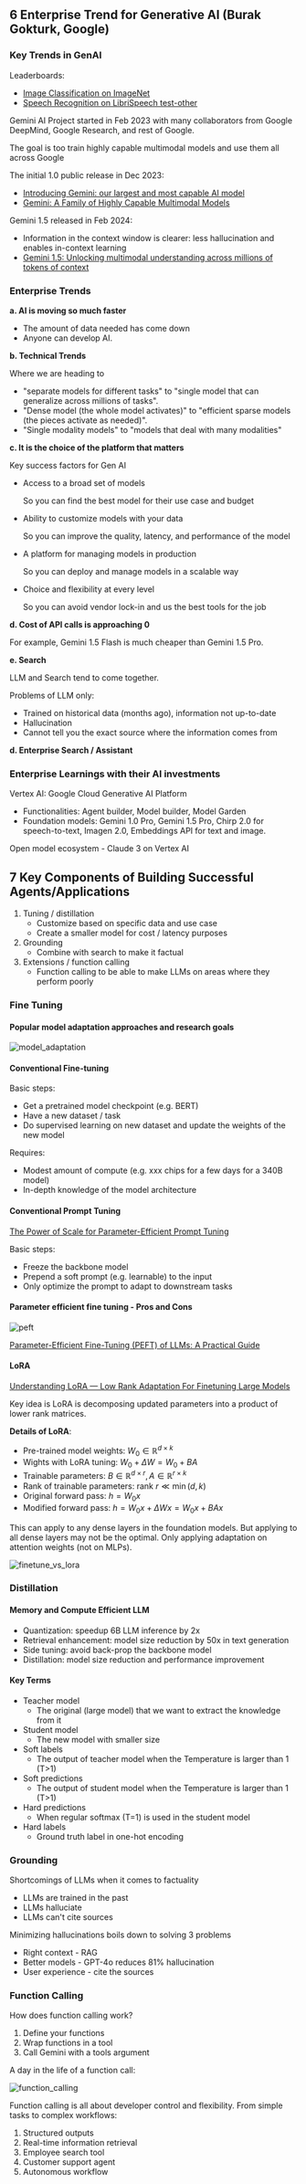 ## 6 Enterprise Trend for Generative AI (Burak Gokturk, Google)

### Key Trends in GenAI

Leaderboards:

* [Image Classification on ImageNet](Https://paperswithcode.com/sota/image-classification-on-imagenet)
* [Speech Recognition on LibriSpeech test-other](Https://paperswithcode.com/sota/speech-recognition-on-librispeech-test-other)

Gemini AI Project started in Feb 2023 with many collaborators from Google DeepMind, Google Research, and rest of Google.

The goal is too train highly capable multimodal models and use them all across Google

The initial 1.0 public release in Dec 2023:

* [Introducing Gemini: our largest and most capable AI model](https://blog.google/technology/ai/google-gemini-ai) 
* [Gemini: A Family of Highly Capable Multimodal Models](https://arxiv.org/abs/2312.11805)

Gemini 1.5 released in Feb 2024:

* Information in the context window is clearer: less hallucination and enables in-context learning
* [Gemini 1.5: Unlocking multimodal understanding across millions of tokens of context](https://arxiv.org/abs/2403.05530)

### Enterprise Trends

**a. AI is moving so much faster**

* The amount of data needed has come down
* Anyone can develop AI.

**b. Technical Trends** 

Where we are heading to

* "separate models for different tasks" to "single model that can generalize across millions of tasks".
* "Dense model (the whole model activates)" to "efficient sparse models (the pieces activate as needed)".
* "Single modality models" to "models that deal with many modalities"

**c. It is the choice of the platform that matters**

Key success factors for Gen AI

* Access to a broad set of models

  So you can find the best model for their use case and budget

* Ability to customize models with your data

  So you can improve the quality, latency, and performance of the model

* A platform for managing models in production

  So you can deploy and manage models in a scalable way

* Choice and flexibility at every level

  So you can avoid vendor lock-in and us the best tools for the job

**d. Cost of API calls is approaching 0**

For example, Gemini 1.5 Flash is much cheaper than Gemini 1.5 Pro.

**e. Search**

LLM and Search tend to come together.

Problems of LLM only:

* Trained on historical data (months ago), information not up-to-date
* Hallucination
* Cannot tell you the exact source where the information comes from

**d. Enterprise Search / Assistant**

### Enterprise Learnings with their AI investments

Vertex AI: Google Cloud Generative AI Platform

* Functionalities: Agent builder, Model builder, Model Garden
* Foundation models: Gemini 1.0 Pro, Gemini 1.5 Pro, Chirp 2.0 for speech-to-text, Imagen 2.0, Embeddings API for text and image.

Open model ecosystem - Claude 3 on Vertex AI  

## 7 Key Components of Building Successful Agents/Applications

1. Tuning / distillation
   * Customize based on specific data and use case
   * Create a smaller model for cost / latency purposes
2. Grounding
   * Combine with search to make it factual
3. Extensions / function calling
   * Function calling to be able to make LLMs on areas where they perform poorly

### Fine Tuning

#### **Popular model adaptation approaches and research goals**

![model_adaptation](../assets/images/model_adaptation.png)

#### **Conventional Fine-tuning**

Basic steps: 

* Get a pretrained model checkpoint (e.g. BERT)
* Have a new dataset / task
* Do supervised learning on new dataset and update the weights of the new model

Requires:

* Modest amount of compute (e.g. xxx chips for a few days for a 340B model)
* In-depth knowledge of the model architecture

#### **Conventional Prompt Tuning**

[The Power of Scale for Parameter-Efficient Prompt Tuning](https://arxiv.org/abs/2104.08691)

Basic steps:

* Freeze the backbone model
* Prepend a soft prompt (e.g. learnable) to the input
* Only optimize the prompt to adapt to downstream tasks

#### **Parameter efficient fine tuning** - Pros and Cons

![peft](../assets/images/peft.png)

[Parameter-Efficient Fine-Tuning (PEFT) of LLMs: A Practical Guide](https://markovate.com/blog/parameter-efficient-fine-tuning-peft-of-llms-a-practical-guide/)

#### LoRA

[Understanding LoRA — Low Rank Adaptation For Finetuning Large Models](https://towardsdatascience.com/understanding-lora-low-rank-adaptation-for-finetuning-large-models-936bce1a07c6)

Key idea is LoRA is decomposing updated parameters into a product of lower rank matrices.

**Details of LoRA**:

* Pre-trained model weights: $W_0 \in \mathbb{R}^{d \times k}$
* Wights with LoRA tuning: $W_0 + \Delta W = W_0 + BA$
* Trainable parameters: $B \in \mathbb{R}^{d \times r}, A\in \mathbb{R}^{r\times k}$
* Rank of trainable parameters: $\text{rank } r \ll \min (d,k)$
* Original forward pass: $h = W_0 x$
* Modified forward pass: $h = W_0 x + \Delta Wx = W_0 x + BAx$

This can apply to any dense layers in the foundation models. But applying to all dense layers may not be the optimal. Only applying adaptation on attention weights (not on MLPs).

![finetune_vs_lora](../assets/images/finetune_vs_lora.png)

### Distillation

#### Memory and Compute Efficient LLM

* Quantization: speedup 6B LLM inference by 2x
* Retrieval enhancement: model size reduction by 50x in text generation
* Side tuning: avoid back-prop the backbone model
* Distillation: model size reduction and performance improvement

#### Key Terms

* Teacher model
  * The original (large model) that we want to extract the knowledge from it 
* Student model
  * The new model with smaller size 
* Soft labels
  * The output of teacher model when the Temperature is larger than 1 (T>1) 
* Soft predictions
  * The output of student model when the Temperature is larger than 1 (T>1)
* Hard predictions
  * When regular softmax (T=1) is used in the student model
* Hard labels
  * Ground truth label in one-hot encoding

### Grounding

Shortcomings of LLMs when it comes to factuality 

* LLMs are trained in the past
* LLMs halluciate
* LLMs can't cite sources

Minimizing hallucinations boils down to solving 3 problems

* Right context - RAG
* Better models - GPT-4o reduces 81% hallucination
* User experience - cite the sources

### Function Calling

How does function calling work?

1. Define your functions
2. Wrap functions in a tool
3. Call Gemini with a tools argument

A day in the life of a function call:

![function_calling](../assets/images/function_calling.png)

Function calling is all about developer control and flexibility. From simple tasks to complex workflows: 

1. Structured outputs
2. Real-time information retrieval
3. Employee search tool
4. Customer support agent
5. Autonomous workflow